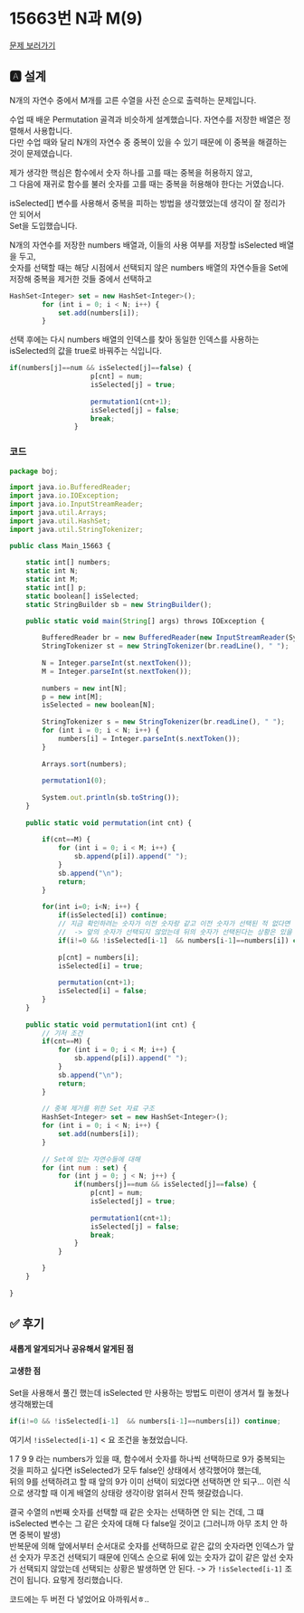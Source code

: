 # 15663번 N과 M(9)
[문제 보러가기](https://www.acmicpc.net/problem/15663)

## 🅰 설계
N개의 자연수 중에서 M개를 고른 수열을 사전 순으로 출력하는 문제입니다.

수업 때 배운 Permutation 골격과 비슷하게 설계했습니다. 자연수를 저장한 배열은 정렬해서 사용합니다.   
다만 수업 때와 달리 N개의 자연수 중 중복이 있을 수 있기 때문에 이 중복을 해결하는 것이 문제였습니다.

제가 생각한 핵심은 함수에서 숫자 하나를 고를 때는 중복을 허용하지 않고,   
그 다음에 재귀로 함수를 불러 숫자를 고를 때는 중복을 허용해야 한다는 거였습니다.

isSelected[] 변수를 사용해서 중복을 피하는 방법을 생각했었는데 생각이 잘 정리가 안 되어서   
Set을 도입했습니다.

N개의 자연수를 저장한 numbers 배열과, 이들의 사용 여부를 저장할 isSelected 배열을 두고,   
숫자를 선택할 때는 해당 시점에서 선택되지 않은 numbers 배열의 자연수들을 Set에 저장해 중복을 제거한 것들 중에서 선택하고   
```jsx
HashSet<Integer> set = new HashSet<Integer>();
		for (int i = 0; i < N; i++) {
			set.add(numbers[i]);
		}
```
선택 후에는 다시 numbers 배열의 인덱스를 찾아 동일한 인덱스를 사용하는 isSelected의 값을 true로 바꿔주는 식입니다.
```jsx
if(numbers[j]==num && isSelected[j]==false) {
					p[cnt] = num;
					isSelected[j] = true;
					
					permutation1(cnt+1);
					isSelected[j] = false;
					break;
				}
```

### 코드
```jsx
package boj;

import java.io.BufferedReader;
import java.io.IOException;
import java.io.InputStreamReader;
import java.util.Arrays;
import java.util.HashSet;
import java.util.StringTokenizer;

public class Main_15663 {
	
	static int[] numbers;
	static int N;
	static int M;
	static int[] p;
	static boolean[] isSelected;
	static StringBuilder sb = new StringBuilder();

	public static void main(String[] args) throws IOException {
		
		BufferedReader br = new BufferedReader(new InputStreamReader(System.in));
		StringTokenizer st = new StringTokenizer(br.readLine(), " ");
		
		N = Integer.parseInt(st.nextToken());
		M = Integer.parseInt(st.nextToken());
		
		numbers = new int[N];
		p = new int[M];
		isSelected = new boolean[N];
		
		StringTokenizer s = new StringTokenizer(br.readLine(), " ");
		for (int i = 0; i < N; i++) {
			numbers[i] = Integer.parseInt(s.nextToken());
		}
		
		Arrays.sort(numbers);
		
		permutation1(0);
		
		System.out.println(sb.toString());
	}
	
	public static void permutation(int cnt) {
		
		if(cnt==M) {
			for (int i = 0; i < M; i++) {
				sb.append(p[i]).append(" ");
			}
			sb.append("\n");
			return;
		}
		
		for(int i=0; i<N; i++) {
			if(isSelected[i]) continue;
			// 지금 확인하려는 숫자가 이전 숫자랑 같고 이전 숫자가 선택된 적 없다면
			//  -> 앞의 숫자가 선택되지 않았는데 뒤의 숫자가 선택된다는 상황은 있을 수 없으므로 중복이 발생한 것
			if(i!=0 && !isSelected[i-1]  && numbers[i-1]==numbers[i]) continue;
			
			p[cnt] = numbers[i];
			isSelected[i] = true;
			
			permutation(cnt+1);
			isSelected[i] = false;
		}
	}
	
	public static void permutation1(int cnt) {
		// 기저 조건
		if(cnt==M) {
			for (int i = 0; i < M; i++) {
				sb.append(p[i]).append(" ");
			}
			sb.append("\n");
			return;
		}
	
		// 중복 제거를 위한 Set 자료 구조
		HashSet<Integer> set = new HashSet<Integer>();
		for (int i = 0; i < N; i++) {
			set.add(numbers[i]);
		}
		
		// Set에 있는 자연수들에 대해
		for (int num : set) {
			for (int j = 0; j < N; j++) {
				if(numbers[j]==num && isSelected[j]==false) {
					p[cnt] = num;
					isSelected[j] = true;
					
					permutation1(cnt+1);
					isSelected[j] = false;
					break;
				}
			}

		}
	}
	
}

```

## ✅ 후기
#### 새롭게 알게되거나 공유해서 알게된 점
#### 고생한 점
Set을 사용해서 풀긴 했는데 isSelected 만 사용하는 방법도 미련이 생겨서 뭘 놓쳤나 생각해봤는데
```jsx
if(i!=0 && !isSelected[i-1]  && numbers[i-1]==numbers[i]) continue;
```
여기서 ```!isSelected[i-1]``` < 요 조건을 놓쳤었습니다.

1 7 9 9 라는 numbers가 있을 때, 함수에서 숫자를 하나씩 선택하므로 9가 중복되는 것을 피하고 싶다면 isSelected가 모두 false인 상태에서 생각했어야 했는데,   
뒤의 9를 선택하려고 할 때 앞의 9가 이미 선택이 되었다면 선택하면 안 되구... 이런 식으로 생각할 때 이게 배열의 상태랑 생각이랑 얽혀서 잔뜩 헷갈렸습니다.

결국 수열의 n번째 숫자를 선택할 때 같은 숫자는 선택하면 안 되는 건데, 그 떄 isSelected 변수는 그 같은 숫자에 대해 다 false일 것이고 (그러니까 아무 조치 안 하면 중복이 발생)   
반복문에 의해 앞에서부터 순서대로 숫자를 선택하므로 같은 값의 숫자라면 인덱스가 앞선 숫자가 무조건 선택되기 때문에 인덱스 순으로 뒤에 있는 숫자가 값이 같은 앞선 숫자가 선택되지 않았는데 선택되는 상황은 발생하면 안 된다. -> 가 ```!isSelected[i-1]``` 조건이 됩니다. 요렇게 정리했습니다.

코드에는 두 버전 다 넣었어요 아까워서ㅎ..
